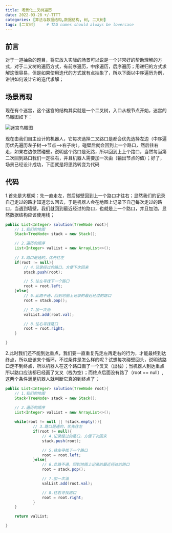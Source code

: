 ```yaml
---
title: 场景化二叉树遍历
date: 2022-03-28 +/-TTTT
categories: [算法与数据结构,数据结构, 树, 二叉树]
tags: [二叉树]     # TAG names should always be lowercase
---
```


## 前言
对于一道抽象的题目，将它放入实际的场景可以说是一个非常好的帮助理解的方式，对于二叉树的遍历方式，有前序遍历，中序遍历，后序遍历；用递归的方式求解这很容易，但是如果使用迭代的方式就有点抽象了，所以下面以中序遍历为例，讲讲如何设计它的迭代求解；

## 场景再现
现在有个迷宫，这个迷宫的结构其实就是一个二叉树，入口从根节点开始，迷宫的鸟瞰图如下：

![迷宫鸟瞰图](/blog/202203282106675.jpg "迷宫鸟瞰图")

现在由我们自主设计的机器人，它每次选择二叉路口是都会优先选择左边（中序遍历优先遍历左子树-->节点-->右子树），碰壁后就会回到上一个路口，然后往右走，如果右边依然碰壁，说明这个路口是死路，所以回到上上个路口，当然每当第二次回到路口我们一定往右，并且机器人需要加一次由（输出节点的值）；好了，场景已经设计成功，下面就是将思路转变为代码

## 代码
1.首先是大框架：先一直走左，然后碰壁回到上一个路口才往右；显然我们的记录自己走过的路才知道怎么回去，于是机器人会在地图上记录下自己每次走过的路口，当遇到墙壁，我们就回到最近经过的路口，也就是上一个路口，并且加油，显然数据结构应该使用栈；

```java
public List<Integer> solution(TreeNode root){
    // 1.我们的地图
    Stack<TreeNode> stack = new Stack();

    // 2.遍历的顺序
    List<Integer> valList = new ArrayList<>();
    
    // 3.路口是通的，优先往左
    if(root != null){
        // 4.记录经过的路口，方便下次回来
        stack.push(root);

        // 5.往左寻找下一个路口
        root = root.left;
    }else{
        // 6.此路不通，回到地图上记录的最近经过的路口
        root = stack.pop();

        // 7.加一次油
        valList.add(root.val);

        // 8.往右寻找路口
        root = root.right;
    }

}
```

2.此时我们还不能到达重点，我们要一直重复先走左再走右的行为，才能最终到达终点，所以应该来个循环，不过条件是怎么样的呢？试想每次碰壁回头，说明该路口走不到终点，所以机器人在这个路口画了一个叉叉（出栈）；当机器人到达重点所以路口应该都已经画了叉叉（栈为空）；而终点后面没有路了（root == null）,这两个条件满足机器人就判断它真的到终点了；

```java
public List<Integer> solution(TreeNode root){
    // 1.我们的地图
    Stack<TreeNode> stack = new Stack();

    // 2.遍历的顺序
    List<Integer> valList = new ArrayList<>();
    
    while(root != null || !stack.empty()){
            // 3.路口是通的，优先往左
            if(root != null){
                // 4.记录经过的路口，方便下次回来
                stack.push(root);

                // 5.往左寻找下一个路口
                root = root.left;
            }else{
                // 6.此路不通，回到地图上记录的最近经过的路口
                root = stack.pop();

                // 7.加一次油
                valList.add(root.val);

                // 8.往右寻找路口
                root = root.right;
            }
    }

    return valList;

}
```
